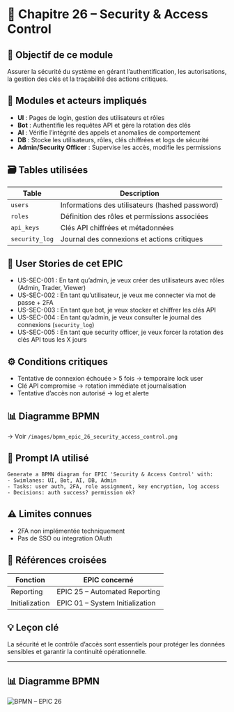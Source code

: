 # 📘 Chapitre 26 – Security & Access Control

## 🎯 Objectif de ce module

Assurer la sécurité du système en gérant l’authentification, les autorisations, la gestion des clés et la traçabilité des actions critiques.

## 🧠 Modules et acteurs impliqués

* **UI** : Pages de login, gestion des utilisateurs et rôles
* **Bot** : Authentifie les requêtes API et gère la rotation des clés
* **AI** : Vérifie l’intégrité des appels et anomalies de comportement
* **DB** : Stocke les utilisateurs, rôles, clés chiffrées et logs de sécurité
* **Admin/Security Officer** : Supervise les accès, modifie les permissions

## 🗃️ Tables utilisées

| Table          | Description                                     |
| -------------- | ----------------------------------------------- |
| `users`        | Informations des utilisateurs (hashed password) |
| `roles`        | Définition des rôles et permissions associées   |
| `api_keys`     | Clés API chiffrées et métadonnées               |
| `security_log` | Journal des connexions et actions critiques     |

## 📜 User Stories de cet EPIC

* US-SEC-001 : En tant qu’admin, je veux créer des utilisateurs avec rôles (Admin, Trader, Viewer)
* US-SEC-002 : En tant qu’utilisateur, je veux me connecter via mot de passe + 2FA
* US-SEC-003 : En tant que bot, je veux stocker et chiffrer les clés API
* US-SEC-004 : En tant qu’admin, je veux consulter le journal des connexions (`security_log`)
* US-SEC-005 : En tant que security officer, je veux forcer la rotation des clés API tous les X jours

## ⚙️ Conditions critiques

* Tentative de connexion échouée > 5 fois → temporaire lock user
* Clé API compromise → rotation immédiate et journalisation
* Tentative d’accès non autorisé → log et alerte

## 📊 Diagramme BPMN

→ Voir `/images/bpmn_epic_26_security_access_control.png`

## 🧠 Prompt IA utilisé

```
Generate a BPMN diagram for EPIC 'Security & Access Control' with:
- Swimlanes: UI, Bot, AI, DB, Admin
- Tasks: user auth, 2FA, role assignment, key encryption, log access
- Decisions: auth success? permission ok?
```

## ⚠️ Limites connues

* 2FA non implémentée techniquement
* Pas de SSO ou integration OAuth

## 🔁 Références croisées

| Fonction       | EPIC concerné                   |
| -------------- | ------------------------------- |
| Reporting      | EPIC 25 – Automated Reporting   |
| Initialization | EPIC 01 – System Initialization |

## 💡 Leçon clé

La sécurité et le contrôle d’accès sont essentiels pour protéger les données sensibles et garantir la continuité opérationnelle.


---

## 📊 Diagramme BPMN

![BPMN – EPIC 26](../images/bpmn_epic_26_security_access_control.png)
